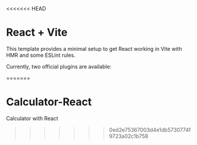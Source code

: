 <<<<<<< HEAD

# React + Vite

This template provides a minimal setup to get React working in Vite with HMR and some ESLint rules.

Currently, two official plugins are available:

=======

# Calculator-React

Calculator with React

> > > > > > > 0ed2e75367003d4e1db5730774f9723a02c1b758

